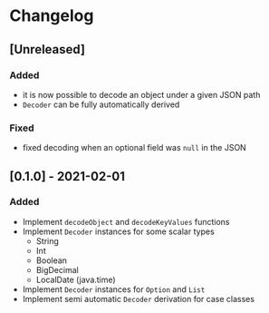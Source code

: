 # Changelog

## [Unreleased]

### Added

- it is now possible to decode an object under a given JSON path
- `Decoder` can be fully automatically derived

### Fixed

- fixed decoding when an optional field was `null` in the JSON

## [0.1.0] - 2021-02-01

### Added
- Implement `decodeObject` and `decodeKeyValues` functions
- Implement `Decoder` instances for some scalar types
  - String
  - Int
  - Boolean
  - BigDecimal
  - LocalDate (java.time)
- Implement `Decoder` instances for `Option` and `List`
- Implement semi automatic `Decoder` derivation for case classes

